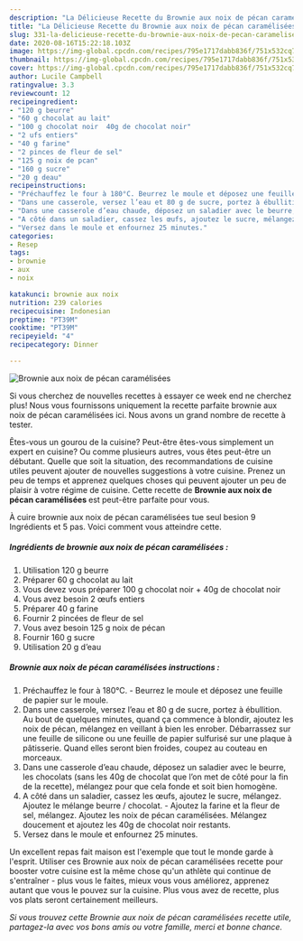 ```yaml
---
description: "La Délicieuse Recette du Brownie aux noix de pécan caramélisées"
title: "La Délicieuse Recette du Brownie aux noix de pécan caramélisées"
slug: 331-la-delicieuse-recette-du-brownie-aux-noix-de-pecan-caramelisees
date: 2020-08-16T15:22:18.103Z
image: https://img-global.cpcdn.com/recipes/795e1717dabb836f/751x532cq70/brownie-aux-noix-de-pecan-caramelisees-photo-principale-de-la-recette.jpg
thumbnail: https://img-global.cpcdn.com/recipes/795e1717dabb836f/751x532cq70/brownie-aux-noix-de-pecan-caramelisees-photo-principale-de-la-recette.jpg
cover: https://img-global.cpcdn.com/recipes/795e1717dabb836f/751x532cq70/brownie-aux-noix-de-pecan-caramelisees-photo-principale-de-la-recette.jpg
author: Lucile Campbell
ratingvalue: 3.3
reviewcount: 12
recipeingredient:
- "120 g beurre"
- "60 g chocolat au lait"
- "100 g chocolat noir  40g de chocolat noir"
- "2 ufs entiers"
- "40 g farine"
- "2 pinces de fleur de sel"
- "125 g noix de pcan"
- "160 g sucre"
- "20 g deau"
recipeinstructions:
- "Préchauffez le four à 180°C. Beurrez le moule et déposez une feuille de papier sur le moule."
- "Dans une casserole, versez l’eau et 80 g de sucre, portez à ébullition. Au bout de quelques minutes, quand ça commence à blondir, ajoutez les noix de pécan, mélangez en veillant à bien les enrober. Débarrassez sur une feuille de silicone ou une feuille de papier sulfurisé sur une plaque à pâtisserie. Quand elles seront bien froides, coupez au couteau en morceaux."
- "Dans une casserole d’eau chaude, déposez un saladier avec le beurre, les chocolats (sans les 40g de chocolat que l’on met de côté pour la fin de la recette), mélangez pour que cela fonde et soit bien homogène."
- "A côté dans un saladier, cassez les œufs, ajoutez le sucre, mélangez. Ajoutez le mélange beurre / chocolat. Ajoutez la farine et la fleur de sel, mélangez. Ajoutez les noix de pécan caramélisées. Mélangez doucement et ajoutez les 40g de chocolat noir restants."
- "Versez dans le moule et enfournez 25 minutes."
categories:
- Resep
tags:
- brownie
- aux
- noix

katakunci: brownie aux noix 
nutrition: 239 calories
recipecuisine: Indonesian
preptime: "PT39M"
cooktime: "PT39M"
recipeyield: "4"
recipecategory: Dinner

---
```



![Brownie aux noix de pécan caramélisées](https://img-global.cpcdn.com/recipes/795e1717dabb836f/751x532cq70/brownie-aux-noix-de-pecan-caramelisees-photo-principale-de-la-recette.jpg)

Si vous cherchez de nouvelles recettes à essayer ce week end ne cherchez plus! Nous vous fournissons uniquement la recette parfaite brownie aux noix de pécan caramélisées ici. Nous avons un grand nombre de recette à tester.

Êtes-vous un gourou de la cuisine? Peut-être êtes-vous simplement un expert en cuisine? Ou comme plusieurs autres, vous êtes peut-être un débutant. Quelle que soit la situation, des recommandations de cuisine utiles peuvent ajouter de nouvelles suggestions à votre cuisine. Prenez un peu de temps et apprenez quelques choses qui peuvent ajouter un peu de plaisir à votre régime de cuisine. Cette recette de <strong> Brownie aux noix de pécan caramélisées </strong> est peut-être parfaite pour vous.

<!--inarticleads1-->

À cuire brownie aux noix de pécan caramélisées tue seul besion 9 Ingrédients et 5 pas. Voici comment vous atteindre cette.

##### Ingrédients de brownie aux noix de pécan caramélisées :

1. Utilisation 120 g beurre
1. Préparer 60 g chocolat au lait
1. Vous devez vous préparer 100 g chocolat noir + 40g de chocolat noir
1. Vous avez besoin 2 œufs entiers
1. Préparer 40 g farine
1. Fournir 2 pincées de fleur de sel
1. Vous avez besoin 125 g noix de pécan
1. Fournir 160 g sucre
1. Utilisation 20 g d’eau




<!--inarticleads2-->

##### Brownie aux noix de pécan caramélisées instructions :

1. Préchauffez le four à 180°C. - Beurrez le moule et déposez une feuille de papier sur le moule.
1. Dans une casserole, versez l’eau et 80 g de sucre, portez à ébullition. Au bout de quelques minutes, quand ça commence à blondir, ajoutez les noix de pécan, mélangez en veillant à bien les enrober. Débarrassez sur une feuille de silicone ou une feuille de papier sulfurisé sur une plaque à pâtisserie. Quand elles seront bien froides, coupez au couteau en morceaux.
1. Dans une casserole d’eau chaude, déposez un saladier avec le beurre, les chocolats (sans les 40g de chocolat que l’on met de côté pour la fin de la recette), mélangez pour que cela fonde et soit bien homogène.
1. A côté dans un saladier, cassez les œufs, ajoutez le sucre, mélangez. Ajoutez le mélange beurre / chocolat. - Ajoutez la farine et la fleur de sel, mélangez. Ajoutez les noix de pécan caramélisées. Mélangez doucement et ajoutez les 40g de chocolat noir restants.
1. Versez dans le moule et enfournez 25 minutes.




<!--inarticleads1-->

<p>
Un excellent repas fait maison est l'exemple que tout le monde garde à l'esprit. Utiliser ces Brownie aux noix de pécan caramélisées recette pour booster votre cuisine est la même chose qu'un athlète qui continue de s'entraîner - plus vous le faites, mieux vous vous améliorez, apprenez autant que vous le pouvez sur la cuisine. Plus vous avez de recette, plus vos plats seront certainement meilleurs.
</p>

<p>
<i>Si vous trouvez cette Brownie aux noix de pécan caramélisées recette utile, partagez-la avec vos bons amis ou votre famille, merci et bonne chance.</i>
</p>
